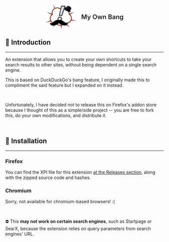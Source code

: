 <header>
	<img src="src/assets/icon.png" alt="My Own Bang" width="98" height="78" />
	<p>My Own Bang</p>
</header>

## 👋 Introduction
---
An extension that allows you to create your own shortcuts to take your search results to other sites, without being dependent on a single search engine. 

This is based on DuckDuckGo's bang feature, I originally made this to compliment the said feature but I expanded on it instead.

&nbsp;

Unfortunately, I have decided not to release this on Firefox's addon store because I thought of this as a simple/side project -- you are free to fork this, do your own modifications, and distribute it.

&nbsp;

## 🔧 Installation
---

### **Firefox**
You can find the XPI file for this extension [at the Releases section](https://github.com/laazyCmd/my-own-bang/releases), along with the zipped source code and hashes.

### **Chromium**
Sorry, not available for chromium-based browsers! :(

&nbsp;

⛔ This **may not work on certain search engines**, such as Startpage or SearX, because the extension relies on query parameters from search engines' URL.


<style>
	header { display: flex; align-items: center; justify-content: center; column-gap: 1rem; margin-bottom: 1rem }
	header > p { text-align: center; font-weight: 600; font-size: 1.25rem !important; line-height: 1rem }
</style>